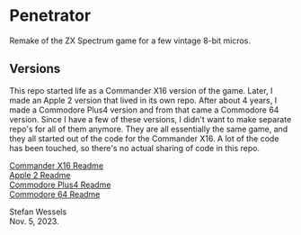# Penetrator

Remake of the ZX Spectrum game for a few vintage 8-bit micros.

## Versions

This repo started life as a Commander X16 version of the game.  Later, I made an Apple 2 version that lived in its own repo.  After about 4 years, I made a Commodore Plus4 version and from that came a Commodore 64 version.  Since I have a few of these versions, I didn't want to make separate repo's for all of them anymore.  They are all essentially the same game, and they all started out of the code for the Commander X16.  A lot of the code has been touched, so there's no actual sharing of code in this repo.  
  
[Commander X16 Readme](README.cx16.md)  
[Apple 2 Readme](README.apple2.md)  
[Commodore Plus4 Readme](README.plus4.md)  
[Commodore 64 Readme](README.c64.md)  
  
Stefan Wessels  
Nov. 5, 2023.  
